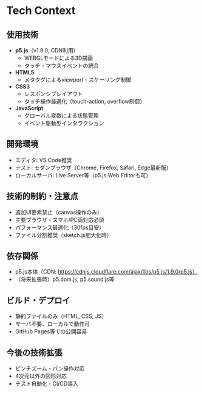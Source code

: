# Tech Context

## 使用技術
- **p5.js**（v1.9.0, CDN利用）
  - WEBGLモードによる3D描画
  - タッチ・マウスイベントの統合
- **HTML5**
  - メタタグによるviewport・スケーリング制御
- **CSS3**
  - レスポンシブレイアウト
  - タッチ操作最適化（touch-action, overflow制御）
- **JavaScript**
  - グローバル変数による状態管理
  - イベント駆動型インタラクション

## 開発環境
- エディタ: VS Code推奨
- テスト: モダンブラウザ（Chrome, Firefox, Safari, Edge最新版）
- ローカルサーバ: Live Server等（p5.js Web Editorも可）

## 技術的制約・注意点
- 追加UI要素禁止（canvas操作のみ）
- 主要ブラウザ・スマホ/PC両対応必須
- パフォーマンス最適化（30fps目安）
- ファイル分割推奨（sketch.js肥大化時）

## 依存関係
- p5.js本体（CDN: https://cdnjs.cloudflare.com/ajax/libs/p5.js/1.9.0/p5.js）
- （将来拡張時）p5.dom.js, p5.sound.js等

## ビルド・デプロイ
- 静的ファイルのみ（HTML, CSS, JS）
- サーバ不要、ローカルで動作可
- GitHub Pages等での公開容易

## 今後の技術拡張
- ピンチズーム・パン操作対応
- 4次元以外の図形対応
- テスト自動化・CI/CD導入
